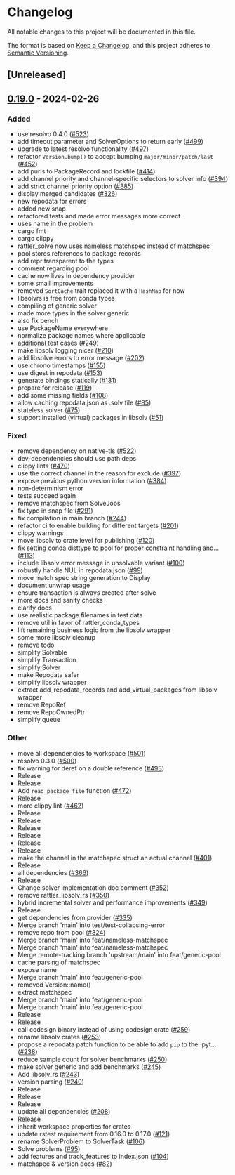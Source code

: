 # Changelog
All notable changes to this project will be documented in this file.

The format is based on [Keep a Changelog](https://keepachangelog.com/en/1.0.0/),
and this project adheres to [Semantic Versioning](https://semver.org/spec/v2.0.0.html).

## [Unreleased]

## [0.19.0](https://github.com/baszalmstra/rattler/compare/rattler_solve-v0.18.0...rattler_solve-v0.19.0) - 2024-02-26

### Added
- use resolvo 0.4.0 ([#523](https://github.com/baszalmstra/rattler/pull/523))
- add timeout parameter and SolverOptions to return early ([#499](https://github.com/baszalmstra/rattler/pull/499))
- upgrade to latest resolvo functionality ([#497](https://github.com/baszalmstra/rattler/pull/497))
- refactor `Version.bump()` to accept bumping `major/minor/patch/last` ([#452](https://github.com/baszalmstra/rattler/pull/452))
- add purls to PackageRecord and lockfile ([#414](https://github.com/baszalmstra/rattler/pull/414))
- add channel priority and channel-specific selectors to solver info ([#394](https://github.com/baszalmstra/rattler/pull/394))
- add strict channel priority option ([#385](https://github.com/baszalmstra/rattler/pull/385))
- display merged candidates ([#326](https://github.com/baszalmstra/rattler/pull/326))
- new repodata for errors
- added new snap
- refactored  tests and made error messages more correct
- uses name in the problem
- cargo fmt
- cargo clippy
- rattler_solve now uses nameless matchspec instead of matchspec
- pool stores references to package records
- add repr transparent to the types
- comment regarding pool
- cache now lives in dependency provider
- some small improvements
- removed `SortCache` trait replaced it with a `HashMap` for now
- libsolvrs is free from conda types
- compiling of generic solver
- made more types in the solver generic
- also fix bench
- use PackageName everywhere
- normalize package names where applicable
- additional test cases ([#249](https://github.com/baszalmstra/rattler/pull/249))
- make libsolv logging nicer ([#210](https://github.com/baszalmstra/rattler/pull/210))
- add libsolve errors to error message ([#202](https://github.com/baszalmstra/rattler/pull/202))
- use chrono timestamps ([#155](https://github.com/baszalmstra/rattler/pull/155))
- use digest in repodata ([#153](https://github.com/baszalmstra/rattler/pull/153))
- generate bindings statically ([#131](https://github.com/baszalmstra/rattler/pull/131))
- prepare for release ([#119](https://github.com/baszalmstra/rattler/pull/119))
- add some missing fields ([#108](https://github.com/baszalmstra/rattler/pull/108))
- allow caching repodata.json as .solv file ([#85](https://github.com/baszalmstra/rattler/pull/85))
- stateless solver ([#75](https://github.com/baszalmstra/rattler/pull/75))
- support installed (virtual) packages in libsolv ([#51](https://github.com/baszalmstra/rattler/pull/51))

### Fixed
- remove dependency on native-tls ([#522](https://github.com/baszalmstra/rattler/pull/522))
- dev-dependencies should use path deps
- clippy lints ([#470](https://github.com/baszalmstra/rattler/pull/470))
- use the correct channel in the reason for exclude ([#397](https://github.com/baszalmstra/rattler/pull/397))
- expose previous python version information ([#384](https://github.com/baszalmstra/rattler/pull/384))
- non-determinism error
- tests succeed again
- remove matchspec from SolveJobs
- fix typo in snap file ([#291](https://github.com/baszalmstra/rattler/pull/291))
- fix compilation in main branch ([#244](https://github.com/baszalmstra/rattler/pull/244))
- refactor ci to enable building for different targets ([#201](https://github.com/baszalmstra/rattler/pull/201))
- clippy warnings
- move libsolv to crate level for publishing ([#120](https://github.com/baszalmstra/rattler/pull/120))
- fix setting conda disttype to pool for proper constraint handling and… ([#113](https://github.com/baszalmstra/rattler/pull/113))
- include libsolv error message in unsolvable variant ([#100](https://github.com/baszalmstra/rattler/pull/100))
- robustly handle NUL in repodata.json ([#99](https://github.com/baszalmstra/rattler/pull/99))
- move match spec string generation to Display
- document unwrap usage
- ensure transaction is always created after solve
- more docs and sanity checks
- clarify docs
- use realistic package filenames in test data
- remove util in favor of rattler_conda_types
- lift remaining business logic from the libsolv wrapper
- some more libsolv cleanup
- remove todo
- simplify Solvable
- simplify Transaction
- simplify Solver
- make Repodata safer
- simplify libsolv wrapper
- extract add_repodata_records and add_virtual_packages from libsolv wrapper
- remove RepoRef
- remove RepoOwnedPtr
- simplify queue

### Other
- move all dependencies to workspace ([#501](https://github.com/baszalmstra/rattler/pull/501))
- resolvo 0.3.0 ([#500](https://github.com/baszalmstra/rattler/pull/500))
- fix warning for deref on a double reference ([#493](https://github.com/baszalmstra/rattler/pull/493))
- Release
- Release
- Add `read_package_file` function ([#472](https://github.com/baszalmstra/rattler/pull/472))
- Release
- more clippy lint ([#462](https://github.com/baszalmstra/rattler/pull/462))
- Release
- Release
- Release
- Release
- Release
- Release
- make the channel in the matchspec struct an actual channel ([#401](https://github.com/baszalmstra/rattler/pull/401))
- Release
- all dependencies ([#366](https://github.com/baszalmstra/rattler/pull/366))
- Release
- Change solver implementation doc comment ([#352](https://github.com/baszalmstra/rattler/pull/352))
- remove rattler_libsolv_rs ([#350](https://github.com/baszalmstra/rattler/pull/350))
- hybrid incremental solver and performance improvements ([#349](https://github.com/baszalmstra/rattler/pull/349))
- Release
- get dependencies from provider ([#335](https://github.com/baszalmstra/rattler/pull/335))
- Merge branch 'main' into test/test-collapsing-error
- remove repo from pool ([#324](https://github.com/baszalmstra/rattler/pull/324))
- Merge branch 'main' into feat/nameless-matchspec
- Merge branch 'main' into feat/nameless-matchspec
- Merge remote-tracking branch 'upstream/main' into feat/generic-pool
- cache parsing of matchspec
- expose name
- Merge branch 'main' into feat/generic-pool
- removed Version::name()
- extract matchspec
- Merge branch 'main' into feat/generic-pool
- Merge branch 'main' into feat/generic-pool
- Release
- Release
- call codesign binary instead of using codesign crate ([#259](https://github.com/baszalmstra/rattler/pull/259))
- rename libsolv crates ([#253](https://github.com/baszalmstra/rattler/pull/253))
- propose a repodata patch function to be able to add `pip` to the `pyt… ([#238](https://github.com/baszalmstra/rattler/pull/238))
- reduce sample count for solver benchmarks ([#250](https://github.com/baszalmstra/rattler/pull/250))
- make solver generic and add benchmarks ([#245](https://github.com/baszalmstra/rattler/pull/245))
- Add libsolv_rs ([#243](https://github.com/baszalmstra/rattler/pull/243))
- version parsing ([#240](https://github.com/baszalmstra/rattler/pull/240))
- Release
- Release
- Release
- update all dependencies ([#208](https://github.com/baszalmstra/rattler/pull/208))
- Release
- inherit workspace properties for crates
- update rstest requirement from 0.16.0 to 0.17.0 ([#121](https://github.com/baszalmstra/rattler/pull/121))
- rename SolverProblem to SolverTask ([#106](https://github.com/baszalmstra/rattler/pull/106))
- Solve problems ([#95](https://github.com/baszalmstra/rattler/pull/95))
- add features and track_features to index.json ([#104](https://github.com/baszalmstra/rattler/pull/104))
- matchspec & version docs ([#82](https://github.com/baszalmstra/rattler/pull/82))
